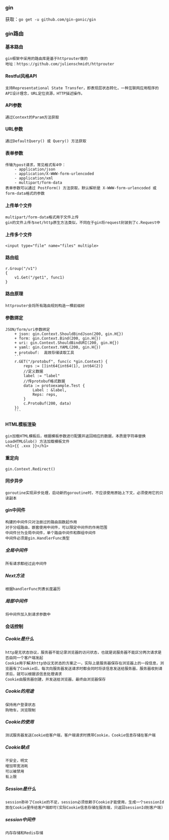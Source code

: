 ### gin
获取：`go get -u github.com/gin-gonic/gin`
### gin路由
#### 基本路由
    gin框架中采用的路由库是基于httprouter做的
    地址：https://github.com/julienschmidt/httprouter
#### Restful风格API
    支持Representational State Transfer，即表现层状态转化，一种互联网应用程序的API设计理念，URL定位资源，HTTP描述操作。
#### API参数
    通过Context的Param方法获取
#### URL参数
    通过DefaultQuery() 或 Query() 方法获取
#### 表单参数
    传输为post请求，常见格式有4中：
        - application/json
        - application/X-WWW-form-urlencoded
        - application/xml
        - multipart/form-data
    表单参数可以通过 PostForm() 方法获取，默认解析是 X-WWW-form-urlencoded 或 form-data格式的参数
#### 上传单个文件
    multipart/form-data格式用于文件上传
    gin的文件上传与net/http原生方法类似，不同在于gin将request封装到了c.Request中
#### 上传多个文件
    <input type="file" name="files" multiple>
#### 路由组
    r.Group("/v1")
    {
        v1.Get("/get1", func1)
    }
#### 路由原理
    httprouter会将所有路由规则构造一棵前缀树
#### 参数绑定
    JSON/form/uri参数绑定
        + json: gin.Context.ShouldBindJson(200, gin.H{})
        + form: gin.Context.Bind(200, gin.H{})
        + uri: gin.Context.ShouldBindURI(200, gin.H{})
        + yaml: gin.Context.YAML(200, gin.H{})
        + protobuf:  高效存储读取工具
        ```
        r.GET("/protobuf", func(c *gin.Context) {
            reps := []int64{int64(1), int64(2)}
            //定义数据
            label := "label"
            //传protobuf格式数据
            data := protoexample.Test {
                Label : &label,
                Reps: reps,
            }
            c.ProtoBuf(200, data)
        })
        ```
#### HTML模板渲染
    gin加载HTML模板后，根据模板参数进行配置并返回相应的数据，本质是字符串替换
    LoadHTMLGlob() 方法加载模板文件
    <h1>{{ .xxx }}</h1>
#### 重定向
    gin.Context.Redirect()
#### 同步异步
    goroutine实现异步处理，启动新的goroutine时，不应该使用原始上下文，必须使用它的只读副本
#### gin中间件
    构建的中间件只对注册过的路由函数起作用
    对于分组路由，嵌套使用中间件，可以限定中间件的作用范围
    中间件分为全局中间件，单个路由中间件和群组中间件
    中间件必须是gin.HandlerFunc类型
##### 全局中间件
    所有请求都经过此中间件
##### Next方法
    根据handlerFunc列表长度遍历
##### 局部中间件
    将中间件加入到请求参数中
#### 会话控制
##### Cookie是什么
    http是无状态协议，服务器不能记录浏览器的访问状态，也就是说服务器不能区分两次请求是否由同一个客户端发起
    Cookie用于解决http协议无状态的方案之一，实际上是服务器保存在浏览器上的一段信息，浏览器有了Cookie后，每次向服务器发送请求时都会同时将该信息发送给服务器，服务器收到请求后，就可以根据该信息处理请求
    Cookie由服务器创建，并发送给浏览器，最终由浏览器保存
##### Cookie的用途
    保持用户登录状态
    购物车，浏览限制
##### Cookie的使用
    测试服务器发送Cookie给客户端，客户端请求时携带Cookie，Cookie信息存储在客户端
##### Cookie缺点
    不安全，明文
    增加带宽消耗
    可以被禁用
    有上限
##### Session是什么
    session弥补了Cookie的不足，session必须依赖于Cookie才能使用，生成一个sessionId放在Cookie里传给客户端即可(实际Cookie信息存储在服务端，只返回sessionId到客户端)
##### session中间件
    内存存储和Redis存储
